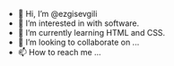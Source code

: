 - 👋 Hi, I’m @ezgisevgili
- 👀 I’m interested in with software.
- 🌱 I’m currently learning HTML and CSS.
- 💞️ I’m looking to collaborate on ...
- 📫 How to reach me ...

<!---
ezgisevgili/ezgisevgili is a ✨ special ✨ repository because its `README.md` (this file) appears on your GitHub profile.
You can click the Preview link to take a look at your changes.
--->
